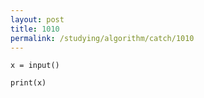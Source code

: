 ```yaml
---
layout: post
title: 1010
permalink: /studying/algorithm/catch/1010
---
```


```
x = input()

print(x)

```
